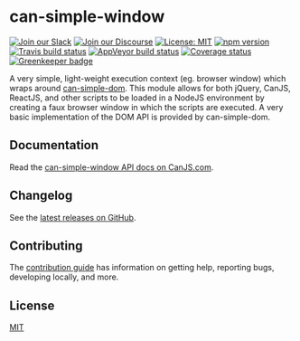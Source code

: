 # can-simple-window

[![Join our Slack](https://img.shields.io/badge/slack-join%20chat-611f69.svg)](https://www.bitovi.com/community/slack?utm_source=badge&utm_medium=badge&utm_campaign=pr-badge&utm_content=badge)
[![Join our Discourse](https://img.shields.io/discourse/https/forums.bitovi.com/posts.svg)](https://forums.bitovi.com/?utm_source=badge&utm_medium=badge&utm_campaign=pr-badge&utm_content=badge)
[![License: MIT](https://img.shields.io/badge/license-MIT-blue.svg)](https://github.com/canjs/can-simple-window/blob/master/LICENSE.md)
[![npm version](https://badge.fury.io/js/can-simple-window.svg)](https://www.npmjs.com/package/can-simple-window)
[![Travis build status](https://travis-ci.org/canjs/can-simple-window.svg?branch=master)](https://travis-ci.org/canjs/can-simple-window)
[![AppVeyor build status](https://ci.appveyor.com/api/projects/status/github/canjs/can-simple-window?branch=master&svg=true)](https://ci.appveyor.com/project/matthewp/can-simple-window)
[![Coverage status](https://coveralls.io/repos/github/canjs/can-simple-window/badge.svg?branch=master)](https://coveralls.io/github/canjs/can-simple-window?branch=master)
[![Greenkeeper badge](https://badges.greenkeeper.io/canjs/can-simple-window.svg)](https://greenkeeper.io/)

A very simple, light-weight execution context (eg. browser window) which wraps around [can-simple-dom](https://github.com/canjs/can-simple-dom). This module allows for both jQuery, CanJS, ReactJS, and other scripts to be loaded in a NodeJS environment by creating a faux browser window in which the scripts are executed. A very basic implementation of the DOM API is provided by can-simple-dom.

## Documentation

Read the [can-simple-window API docs on CanJS.com](https://canjs.com/doc/can-simple-window.html).

## Changelog

See the [latest releases on GitHub](https://github.com/canjs/can-simple-window/releases).

## Contributing

The [contribution guide](https://github.com/canjs/can-simple-window/blob/master/CONTRIBUTING.md) has information on getting help, reporting bugs, developing locally, and more.

## License

[MIT](https://github.com/canjs/can-simple-window/blob/master/LICENSE.md)
